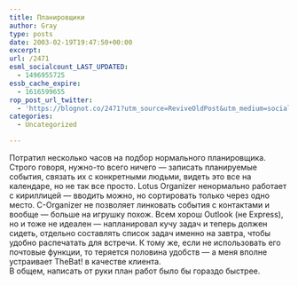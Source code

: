 ```yaml
---
title: Планировщики
author: Gray
type: posts
date: 2003-02-19T19:47:50+00:00
excerpt:
url: /2471
esml_socialcount_LAST_UPDATED:
  - 1496955725
essb_cache_expire:
  - 1616599655
rop_post_url_twitter:
  - 'https://blognot.co/2471?utm_source=ReviveOldPost&utm_medium=social&utm_campaign=ReviveOldPost'
categories:
  - Uncategorized

---
```








Потратил несколько часов на подбор нормального планировщика. Строго говоря, нужно-то всего ничего &#8212; записать планируемые события, связать их с конкретными людьми, видеть это все на календаре, но не так все просто. Lotus Organizer ненормально работает с кириллицей &#8212; вводить можно, но сортировать только через одно место. C-Organizer не позволяет линковать события с контактами и вообще &#8212; больше на игрушку похож. Всем хорош Outlook (не Express), но и тоже не идеален &#8212; напланировал кучу задач и теперь должен сидеть, отдельно составлять список задач именно на завтра, чтобы удобно распечатать для встречи. К тому же, если не использовать его почтовые функции, то теряется половина удобств &#8212; а меня вполне устраивает TheBat! в качестве клиента.  
В общем, написать от руки план работ было бы гораздо быстрее.